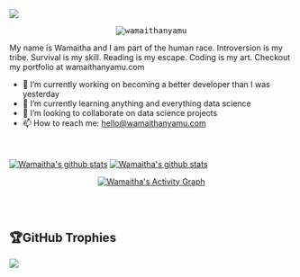 <img align="center" src="https://upload.wikimedia.org/wikipedia/commons/thumb/d/d9/Hello_%28yellow%29.svg/1280px-Hello_%28yellow%29.svg.png"/>


<p align = "center"> <samp> <img src = https://komarev.com/ghpvc/?username=wamaithanyamu alt = wamaithanyamu /> </samp> </p
 
## My name is Wamaitha and I am part of the human race. Introversion is my tribe. Survival is my skill. Reading is my escape. Coding is my art. Checkout my portfolio at wamaithanyamu.com

- 🔭 I’m currently working on becoming a better developer than I was yesterday
- 🌱 I’m currently learning anything and everything data science
- 👯 I’m looking to collaborate on data science projects
- 📫 How to reach me: hello@wamaithanyamu.com


<br />
<br />
<a href="https://github.com/wamaithanyamu">
 <img align="center" src="https://github-readme-stats.vercel.app/api/top-langs/?username=wamaithanyamu&hide=jupyter%20notebook&show_icons=true&theme=radical" alt="Wamaitha's github stats"/></a>

<a href="https://github.com/wamaithanyamu">
 <img align="center" src="https://github-readme-stats.vercel.app/api?username=wamaithanyamu&theme=onedark" alt="Wamaitha's github stats"/></a>
 
 
<p align="center">
<a href="https://github.com/wamaithaNyamu/github-readme-activity-graph"><img alt="Wamaitha's Activity Graph" src="https://activity-graph.herokuapp.com/graph?username=wamaithaNyamu&bg_color=1F222E&color=F8D866&line=D9E650&point=FFFFFF&hide_border=true" /></a>
  </p>
<br><br>

## 🏆GitHub Trophies

![](https://github-profile-trophy.vercel.app/?username=wamaithanyamu&theme=oldie&no-frame=true&no-bg=true&margin-w=4)

<br><br/>
